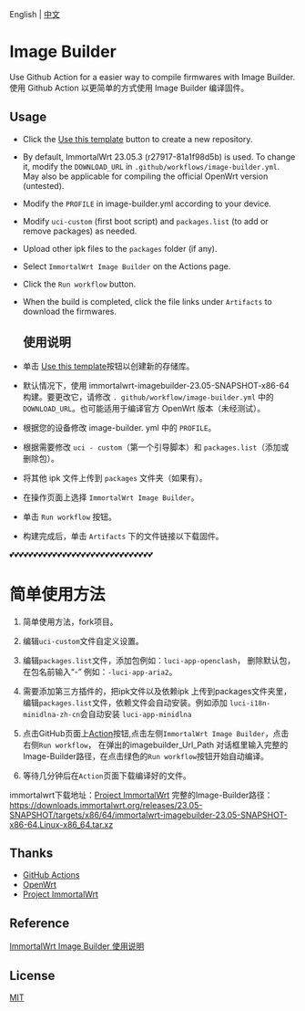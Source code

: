 English | [中文](https://noviachen.github.io/posts/fcde2f81.html)

# Image Builder

Use Github Action for a easier way to compile firmwares with Image Builder.
使用 Github Action 以更简单的方式使用 Image Builder 编译固件。

## Usage

- Click the [Use this template](https://github.com/noviachen/Image-Builder/generate) button to create a new repository.
- By default, ImmortalWrt 23.05.3 (r27917-81a1f98d5b) is used. To change it, modify the `DOWNLOAD_URL` in `.github/workflows/image-builder.yml`. May also be applicable for compiling the official OpenWrt version (untested).
- Modify the `PROFILE` in image-builder.yml according to your device.
- Modify `uci-custom` (first boot script) and `packages.list` (to add or remove packages) as needed.
- Upload other ipk files to the `packages` folder (if any).
- Select `ImmortalWrt Image Builder` on the Actions page.
- Click the `Run workflow` button.
- When the build is completed, click the file links under `Artifacts` to download the firmwares.


  ## 使用说明
  
- 单击 [Use this template](https://github.com/noviachen/Image-Builder/generate)按钮以创建新的存储库。
- 默认情况下，使用 immortalwrt-imagebuilder-23.05-SNAPSHOT-x86-64 构建。要更改它，请修改 `. github/workflow/image-builder.yml` 中的 `DOWNLOAD_URL`。也可能适用于编译官方 OpenWrt 版本（未经测试）。
- 根据您的设备修改 image-builder. yml 中的 `PROFILE`。
- 根据需要修改 `uci - custom`（第一个引导脚本）和 `packages.list`（添加或删除包）。
- 将其他 ipk 文件上传到 `packages` 文件夹（如果有）。
- 在操作页面上选择 `ImmortalWrt Image Builder`。
- 单击 `Run workflow` 按钮。
- 构建完成后，单击 `Artifacts` 下的文件链接以下载固件。

💕💕💕💕💕💕💕💕💕💕💕💕💕💕💕💕💕💕💕💕💕💕💕💕💕💕💕💕💕💕
# 简单使用方法

  1. 简单使用方法，fork项目。
  
  2. 编辑`uci-custom`文件自定义设置。
  
  3. 编辑`packages.list`文件，添加包例如：`luci-app-openclash`， 删除默认包，在包名前输入“-” 例如：`-luci-app-aria2`。
  
  4. 需要添加第三方插件的，把ipk文件以及依赖ipk 上传到packages文件夹里，编辑`packages.list`文件，依赖文件会自动安装。例如添加 `luci-i18n-minidlna-zh-cn`会自动安装 `luci-app-minidlna`
  
  5. 点击GitHub页面上[Action](https://github.com/wpsdoo/Image-Builder/actions)按钮,点击左侧`ImmortalWrt Image Builder`，点击右侧`Run workflow`， 在弹出的imagebuilder_Url_Path 对话框里输入完整的Image-Builder路径，在点击绿色的`Run workflow`按钮开始自动编译。
	
  6. 等待几分钟后在`Action`页面下载编译好的文件。
 
 immortalwrt下载地址：[Project ImmortalWrt](https://downloads.immortalwrt.org/releases/)
 完整的Image-Builder路径：https://downloads.immortalwrt.org/releases/23.05-SNAPSHOT/targets/x86/64/immortalwrt-imagebuilder-23.05-SNAPSHOT-x86-64.Linux-x86_64.tar.xz

## Thanks

- [GitHub Actions](https://github.com/features/actions)
- [OpenWrt](https://github.com/openwrt/openwrt)
- [Project ImmortalWrt](https://github.com/immortalwrt/immortalwrt)

## Reference

[ImmortalWrt Image Builder 使用说明](https://github.com/1715173329/blog/issues/8)

## License

[MIT](https://github.com/noviachen/Image-Builder/blob/main/LICENSE)
